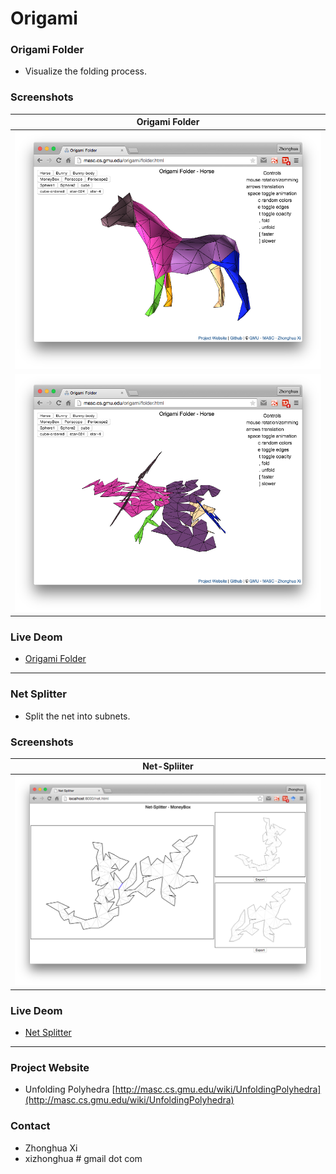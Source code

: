 # Origami

### Origami Folder
* Visualize the folding process.

### Screenshots

| Origami Folder  |
|:---------------:| 
| ![Folder](/screenshot/folder1.png) |
| ![Folder](/screenshot/folder2.png) |

### Live Deom
* [Origami Folder](http://masc.cs.gmu.edu/origami/folder.html)

---

### Net Splitter
* Split the net into subnets.

### Screenshots

| Net-Spliiter  |
|:---------------:| 
| ![Folder](/screenshot/net-splitter.png) |

### Live Deom
* [Net Splitter](http://masc.cs.gmu.edu/origami/net.html)

---

### Project Website
* Unfolding Polyhedra [http://masc.cs.gmu.edu/wiki/UnfoldingPolyhedra](http://masc.cs.gmu.edu/wiki/UnfoldingPolyhedra)

### Contact
* Zhonghua Xi
* xizhonghua # gmail dot com
